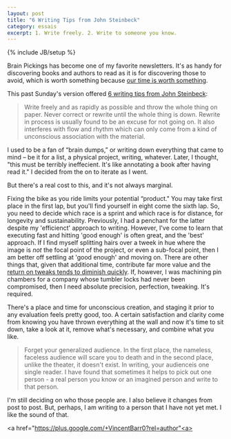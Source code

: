 ```yaml
---
layout: post
title: "6 Writing Tips from John Steinbeck"
category: essais
excerpt: 1. Write freely. 2. Write to someone you know.
---
```

{% include JB/setup %}

Brain Pickings has become one of my favorite newsletters. It's as handy for discovering books and authors to read as it is for discovering those to avoid, which is worth something because [our time is worth something](http://en.wikipedia.org/wiki/Opportunity_cost).  

This past Sunday's version offered [6 writing tips from John Steinbeck](http://www.brainpickings.org/index.php/2012/03/12/john-steinbeck-six-tips-on-writing/): 

> Write freely and as rapidly as possible and throw the whole thing on paper. Never correct or rewrite until the 
> whole thing is down. Rewrite in process is usually found to be an excuse for not going on. It also interferes 
> with flow and rhythm which can only come from a kind of unconscious association with the material.  

I used to be a fan of “brain dumps,” or writing down everything that came to mind – be it for a list, a physical project, writing, whatever. Later, I thought, "this must be terribly ineffecient. It's like annotating a book after having read it." I decided from the on to iterate as I went.  

But there's a real cost to this, and it's not always marginal.  

Fixing the bike as you ride limits your potential “product." You may take first place in the first lap, but you'll find yourself in eight come the sixth lap. So, you need to decide which race is a sprint and which race is for distance, for longevity and sustainability. Previously, I had a penchant for the latter despite my 'efficienct' approach to writing. However, I've come to learn that executing fast and hitting 'good enough' is often great, and the 'best' approach. If I find myself splitting hairs over a tweek in hue where the image is _not_ the focal point of the project, or even a sub-focal point, then I am better off settling at 'good enough' and moving on. There are other things that, given that additional time, contribute far more value and the [return on tweaks tends to diminish quickly](http://en.wikipedia.org/wiki/Diminishing_returns). If, however, I was machining pin chambers for a company whose tumbler locks had never been compromised, then I need absolute precision, perfection, tweaking. It's required.  

There's a place and time for unconscious creation, and staging it prior to any evaluation feels pretty good, too. A certain satisfaction and clarity come from knowing you have thrown everything at the wall and now it's time to sit down, take a look at it, remove what's necessary, and combine what you like. 

> Forget your generalized audience. In the first place, the nameless, faceless audience will scare you to death and in the second place, unlike the theater, it doesn't exist. In writing, your audienceis one single reader. I have found that sometimes it helps to pick out one person - a real person you know or an imagined person and write to that person.   

I'm still deciding on who those people are. I also believe it changes from post to post. But, perhaps, I am writing to a person that I have not yet met. I like the sound of that.  

<a href="https://plus.google.com/+VincentBarr0?rel=author"<a></a>